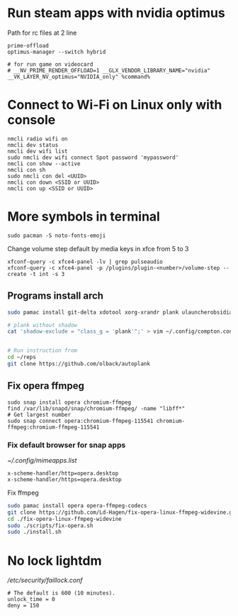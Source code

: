# Run steam apps with nvidia optimus

Path for rc files at 2 line

```
prime-offload
optimus-manager --switch hybrid

# for run game on videocard
# __NV_PRIME_RENDER_OFFLOAD=1 __GLX_VENDOR_LIBRARY_NAME="nvidia" __VK_LAYER_NV_optimus="NVIDIA_only" %command%
```

# Connect to Wi-Fi on Linux only with console

```
nmcli radio wifi on
nmcli dev status
nmcli dev wifi list
sudo nmcli dev wifi connect Spot password 'mypassword'
nmcli con show --active
nmcli con sh
sudo nmcli con del <UUID>
nmcli con down <SSID or UUID>
nmcli con up <SSID or UUID>
```

# More symbols in terminal
```
sudo pacman -S noto-fonts-emoji
```

Change volume step default by media keys in xfce from 5 to 3
```
xfconf-query -c xfce4-panel -lv | grep pulseaudio
xfconf-query -c xfce4-panel -p /plugins/plugin-<number>/volume-step --create -t int -s 3
```


## Programs install arch

```bash
sudo pamac install git-delta xdotool xorg-xrandr plank ulauncherobsidian

# plank without shadow
cat 'shadow-exclude = "class_g = 'plank'";' > vim ~/.config/compton.conf


# Run instruction from
cd ~/reps
git clone https://github.com/olback/autoplank
```


## Fix opera ffmpeg
```
sudo snap install opera chromium-ffmpeg
find /var/lib/snapd/snap/chromium-ffmpeg/ -name "libff*"
# Get largest number
sudo snap connect opera:chromium-ffmpeg-115541 chromium-ffmpeg:chromium-ffmpeg-115541
```

### Fix default browser for snap apps

*~/.config/mimeapps.list*

```
x-scheme-handler/http=opera.desktop
x-scheme-handler/https=opera.desktop
```

Fix ffmpeg

```sh
sudo pamac install opera opera-ffmpeg-codecs
git clone https://github.com/Ld-Hagen/fix-opera-linux-ffmpeg-widevine.git
cd ./fix-opera-linux-ffmpeg-widevine
sudo ./scripts/fix-opera.sh
sudo ./install.sh
```

# No lock lightdm

*/etc/security/faillock.conf*

```
# The default is 600 (10 minutes).
unlock_time = 0
deny = 150
```
